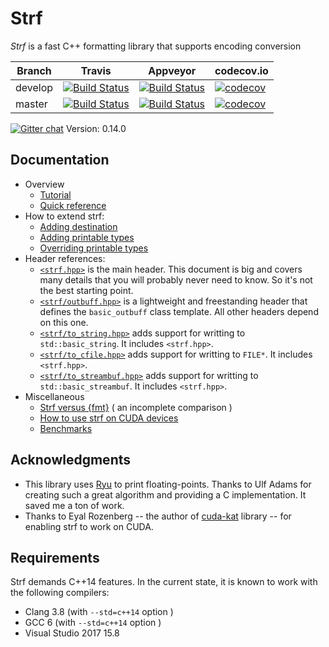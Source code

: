 # Strf

*Strf* is a fast C++ formatting library that supports encoding conversion

Branch   | Travis | Appveyor | codecov.io
---------|--------|----------|-----------
develop  | [![Build Status](https://travis-ci.org/robhz786/strf.svg?branch=develop)](https://travis-ci.org/robhz786/strf)| [![Build Status](https://ci.appveyor.com/api/projects/status/github/robhz786/strf?branch=develop&svg=true)](https://ci.appveyor.com/project/robhz786/strf/branch/develop)| [![codecov](https://codecov.io/gh/robhz786/robhz786/branch/develop/graph/badge.svg)](https://codecov.io/gh/robhz786/strf/branch/develop)
master   | [![Build Status](https://travis-ci.org/robhz786/strf.svg?branch=master)](https://travis-ci.org/robhz786/strf)| [![Build Status](https://ci.appveyor.com/api/projects/status/github/robhz786/strf?branch=master&svg=true)](https://ci.appveyor.com/project/robhz786/strf/branch/master)| [![codecov](https://codecov.io/gh/robhz786/robhz786/branch/master/graph/badge.svg)](https://codecov.io/gh/robhz786/strf/branch/master)

[![Gitter chat](https://badges.gitter.im/gitterHQ/gitter.png)](https://gitter.im/cpp-strf/strf)
Version: 0.14.0

## Documentation

* Overview
  * [Tutorial](http://robhz786.github.io/strf/v0.14.0/tutorial.html)
  * [Quick reference](http://robhz786.github.io/strf/v0.14.0/quick_reference.html)
* How to extend strf:
  * [Adding destination](http://robhz786.github.io/strf/v0.14.0/howto_add_destination.html)
  * [Adding printable types](http://robhz786.github.io/strf/v0.14.0/howto_add_printable_types.html)
  * [Overriding printable types](http://robhz786.github.io/strf/v0.14.0/howto_override_printable_types.html)
* Header references:
  * [`<strf.hpp>`](http://robhz786.github.io/strf/v0.14.0/strf_hpp.html) is the main header. This document is big and covers many details that you will probably never need to know. So it's not the best starting point.
  * [`<strf/outbuff.hpp>`](http://robhz786.github.io/strf/v0.14.0/outbuff_hpp.html) is a lightweight and freestanding header that defines the `basic_outbuff` class template. All other headers depend on this one.
  * [`<strf/to_string.hpp>`](http://robhz786.github.io/strf/v0.14.0/to_string_hpp.html) adds support for writting to `std::basic_string`. It includes `<strf.hpp>`.
  * [`<strf/to_cfile.hpp>`](http://robhz786.github.io/strf/v0.14.0/to_cfile_hpp.html)  adds support for writting to `FILE*`. It includes `<strf.hpp>`.
  * [`<strf/to_streambuf.hpp>`](http://robhz786.github.io/strf/v0.14.0/to_streambuf_hpp.html) adds support for writting to `std::basic_streambuf`. It includes `<strf.hpp>`.
* Miscellaneous
  * [Strf versus {fmt}](http://robhz786.github.io/strf/v0.14.0/versus_fmtlib.html)  ( an incomplete comparison )
  * [How to use strf on CUDA devices](http://robhz786.github.io/strf/v0.14.0/cuda.html)
  * [Benchmarks](http://robhz786.github.io/strf-benchmarks/v0.14.0/results.html)

## Acknowledgments

- This library uses [Ryu](https://github.com/ulfjack/ryu) to print floating-points. Thanks to Ulf Adams for creating such a great algorithm and providing a C implementation. It saved me a ton of work.
- Thanks to Eyal Rozenberg -- the author of [cuda-kat](https://github.com/eyalroz/cuda-kat) library -- for enabling strf to work on CUDA.

## Requirements

Strf demands C++14 features. In the current state, it is known to work with the following compilers:

* Clang 3.8 (with `--std=c++14` option )
* GCC 6 (with `--std=c++14` option )
* Visual Studio 2017 15.8

